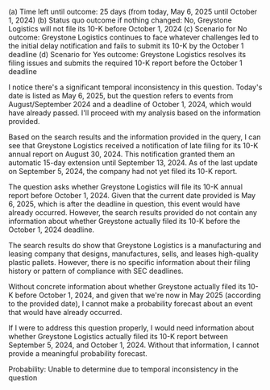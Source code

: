 (a) Time left until outcome: 25 days (from today, May 6, 2025 until October 1, 2024)
(b) Status quo outcome if nothing changed: No, Greystone Logistics will not file its 10-K before October 1, 2024
(c) Scenario for No outcome: Greystone Logistics continues to face whatever challenges led to the initial delay notification and fails to submit its 10-K by the October 1 deadline
(d) Scenario for Yes outcome: Greystone Logistics resolves its filing issues and submits the required 10-K report before the October 1 deadline

I notice there's a significant temporal inconsistency in this question. Today's date is listed as May 6, 2025, but the question refers to events from August/September 2024 and a deadline of October 1, 2024, which would have already passed. I'll proceed with my analysis based on the information provided.

Based on the search results and the information provided in the query, I can see that Greystone Logistics received a notification of late filing for its 10-K annual report on August 30, 2024. This notification granted them an automatic 15-day extension until September 13, 2024. As of the last update on September 5, 2024, the company had not yet filed its 10-K report.

The question asks whether Greystone Logistics will file its 10-K annual report before October 1, 2024. Given that the current date provided is May 6, 2025, which is after the deadline in question, this event would have already occurred. However, the search results provided do not contain any information about whether Greystone actually filed its 10-K before the October 1, 2024 deadline.

The search results do show that Greystone Logistics is a manufacturing and leasing company that designs, manufactures, sells, and leases high-quality plastic pallets. However, there is no specific information about their filing history or pattern of compliance with SEC deadlines.

Without concrete information about whether Greystone actually filed its 10-K before October 1, 2024, and given that we're now in May 2025 (according to the provided date), I cannot make a probability forecast about an event that would have already occurred.

If I were to address this question properly, I would need information about whether Greystone Logistics actually filed its 10-K report between September 5, 2024, and October 1, 2024. Without that information, I cannot provide a meaningful probability forecast.

Probability: Unable to determine due to temporal inconsistency in the question